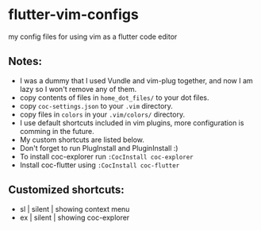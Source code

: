 # flutter-vim-configs
my config files for using vim as a flutter code editor

## Notes:
- I was a dummy that I used Vundle and vim-plug together, and now I am lazy so I
  won't remove any of them.
- copy contents of files in `home_dot_files/` to your dot files.
- copy `coc-settings.json` to your `.vim` directory.
- copy files in `colors` in your `.vim/colors/` directory.
- I use default shortcuts included in vim plugins, more configuration is comming in the future.
- My custom shortcuts are listed below.
- Don't forget to run PlugInstall and PluginInstall :)
- To install coc-explorer run `:CocInstall coc-explorer`
- Install coc-flutter using `:CocInstall coc-flutter`

## Customized shortcuts:
- sl | silent | showing context menu
- ex | silent | showing coc-explorer
